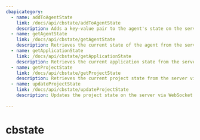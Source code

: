 ```yaml
---
cbapicategory:
  - name: addToAgentState
    link: /docs/api/cbstate/addToAgentState
    description: Adds a key-value pair to the agent's state on the server via WebSocket.
  - name: getAgentState
    link: /docs/api/cbstate/getAgentState
    description: Retrieves the current state of the agent from the server via WebSocket.
  - name: getApplicationState
    link: /docs/api/cbstate/getApplicationState
    description: Retrieves the current application state from the server via WebSocket.
  - name: getProjectState
    link: /docs/api/cbstate/getProjectState
    description: Retrieves the current project state from the server via WebSocket.
  - name: updateProjectState
    link: /docs/api/cbstate/updateProjectState
    description: Updates the project state on the server via WebSocket.

---
```

# cbstate
<CBAPICategory />
